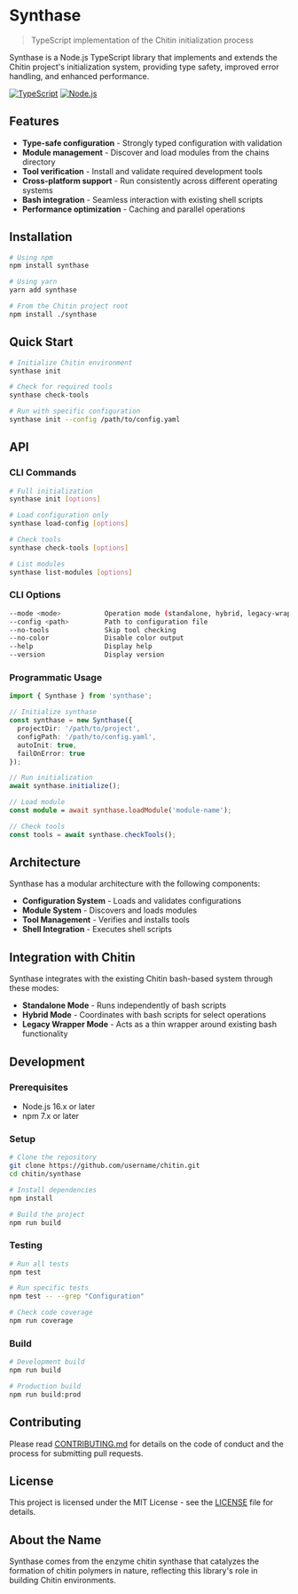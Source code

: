 # Synthase

> TypeScript implementation of the Chitin initialization process

Synthase is a Node.js TypeScript library that implements and extends the Chitin project's initialization system, providing type safety, improved error handling, and enhanced performance.

[![TypeScript](https://img.shields.io/badge/TypeScript-4.7-blue.svg)](https://www.typescriptlang.org/)
[![Node.js](https://img.shields.io/badge/Node.js-16.x-green.svg)](https://nodejs.org/)

## Features

- **Type-safe configuration** - Strongly typed configuration with validation
- **Module management** - Discover and load modules from the chains directory
- **Tool verification** - Install and validate required development tools
- **Cross-platform support** - Run consistently across different operating systems
- **Bash integration** - Seamless interaction with existing shell scripts
- **Performance optimization** - Caching and parallel operations

## Installation

```bash
# Using npm
npm install synthase

# Using yarn
yarn add synthase

# From the Chitin project root
npm install ./synthase
```

## Quick Start

```bash
# Initialize Chitin environment
synthase init

# Check for required tools
synthase check-tools

# Run with specific configuration
synthase init --config /path/to/config.yaml
```

## API

### CLI Commands

```bash
# Full initialization
synthase init [options]

# Load configuration only
synthase load-config [options]

# Check tools
synthase check-tools [options]

# List modules
synthase list-modules [options]
```

### CLI Options

```bash
--mode <mode>           Operation mode (standalone, hybrid, legacy-wrapper)
--config <path>         Path to configuration file
--no-tools              Skip tool checking
--no-color              Disable color output
--help                  Display help
--version               Display version
```

### Programmatic Usage

```typescript
import { Synthase } from 'synthase';

// Initialize synthase
const synthase = new Synthase({
  projectDir: '/path/to/project',
  configPath: '/path/to/config.yaml',
  autoInit: true,
  failOnError: true
});

// Run initialization
await synthase.initialize();

// Load module
const module = await synthase.loadModule('module-name');

// Check tools
const tools = await synthase.checkTools();
```

## Architecture

Synthase has a modular architecture with the following components:

- **Configuration System** - Loads and validates configurations
- **Module System** - Discovers and loads modules
- **Tool Management** - Verifies and installs tools
- **Shell Integration** - Executes shell scripts

## Integration with Chitin

Synthase integrates with the existing Chitin bash-based system through these modes:

- **Standalone Mode** - Runs independently of bash scripts
- **Hybrid Mode** - Coordinates with bash scripts for select operations
- **Legacy Wrapper Mode** - Acts as a thin wrapper around existing bash functionality

## Development

### Prerequisites

- Node.js 16.x or later
- npm 7.x or later

### Setup

```bash
# Clone the repository
git clone https://github.com/username/chitin.git
cd chitin/synthase

# Install dependencies
npm install

# Build the project
npm run build
```

### Testing

```bash
# Run all tests
npm test

# Run specific tests
npm test -- --grep "Configuration"

# Check code coverage
npm run coverage
```

### Build

```bash
# Development build
npm run build

# Production build
npm run build:prod
```

## Contributing

Please read [CONTRIBUTING.md](../CONTRIBUTING.md) for details on the code of conduct and the process for submitting pull requests.

## License

This project is licensed under the MIT License - see the [LICENSE](../LICENSE) file for details.

## About the Name

Synthase comes from the enzyme chitin synthase that catalyzes the formation of chitin polymers in nature, reflecting this library's role in building Chitin environments. 
